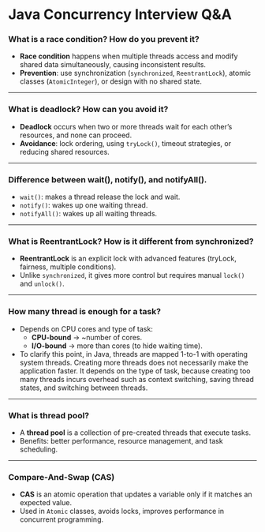 # Java Concurrency Interview Q&A

### What is a race condition? How do you prevent it?
- **Race condition** happens when multiple threads access and modify shared data simultaneously, causing inconsistent results.
- **Prevention**: use synchronization (`synchronized`, `ReentrantLock`), atomic classes (`AtomicInteger`), or design with no shared state.

---

### What is deadlock? How can you avoid it?
- **Deadlock** occurs when two or more threads wait for each other’s resources, and none can proceed.
- **Avoidance**: lock ordering, using `tryLock()`, timeout strategies, or reducing shared resources.

---

### Difference between wait(), notify(), and notifyAll().
- `wait()`: makes a thread release the lock and wait.
- `notify()`: wakes up one waiting thread.
- `notifyAll()`: wakes up all waiting threads.

---

### What is ReentrantLock? How is it different from synchronized?
- **ReentrantLock** is an explicit lock with advanced features (tryLock, fairness, multiple conditions).
- Unlike `synchronized`, it gives more control but requires manual `lock()` and `unlock()`.

---

### How many thread is enough for a task?
- Depends on CPU cores and type of task:
    - **CPU-bound** → ~number of cores.
    - **I/O-bound** → more than cores (to hide waiting time).
- To clarify this point, in Java, threads are mapped 1-to-1 with operating system threads. 
Creating more threads does not necessarily make the application faster. 
It depends on the type of task, because creating too many threads incurs overhead such as context switching, saving thread states, and switching between threads.

---

### What is thread pool?
- A **thread pool** is a collection of pre-created threads that execute tasks.
- Benefits: better performance, resource management, and task scheduling.

---

### Compare-And-Swap (CAS)
- **CAS** is an atomic operation that updates a variable only if it matches an expected value.
- Used in `Atomic` classes, avoids locks, improves performance in concurrent programming.  
